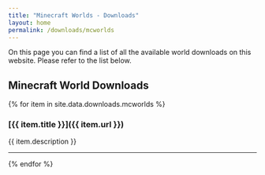 ```yaml
---
title: "Minecraft Worlds - Downloads"
layout: home
permalink: /downloads/mcworlds
---
```


On this page you can find a list of all the available world downloads on this website. Please refer to the list below.

## Minecraft World Downloads

{% for item in site.data.downloads.mcworlds %}

### [{{ item.title }}]({{ item.url }})

{{ item.description }}

****************
{% endfor %}
